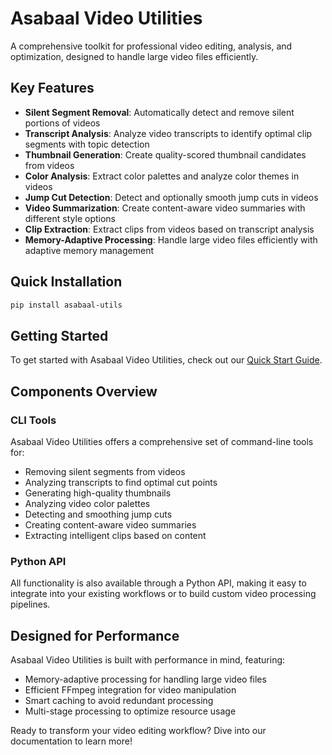 # Asabaal Video Utilities

A comprehensive toolkit for professional video editing, analysis, and optimization, designed to handle large video files efficiently.

## Key Features

- **Silent Segment Removal**: Automatically detect and remove silent portions of videos
- **Transcript Analysis**: Analyze video transcripts to identify optimal clip segments with topic detection
- **Thumbnail Generation**: Create quality-scored thumbnail candidates from videos
- **Color Analysis**: Extract color palettes and analyze color themes in videos
- **Jump Cut Detection**: Detect and optionally smooth jump cuts in videos
- **Video Summarization**: Create content-aware video summaries with different style options
- **Clip Extraction**: Extract clips from videos based on transcript analysis
- **Memory-Adaptive Processing**: Handle large video files efficiently with adaptive memory management

## Quick Installation

```bash
pip install asabaal-utils
```

## Getting Started

To get started with Asabaal Video Utilities, check out our [Quick Start Guide](quickstart.md).

## Components Overview

### CLI Tools

Asabaal Video Utilities offers a comprehensive set of command-line tools for:

- Removing silent segments from videos
- Analyzing transcripts to find optimal cut points
- Generating high-quality thumbnails
- Analyzing video color palettes
- Detecting and smoothing jump cuts
- Creating content-aware video summaries
- Extracting intelligent clips based on content

### Python API

All functionality is also available through a Python API, making it easy to integrate into your existing workflows or to build custom video processing pipelines.

## Designed for Performance

Asabaal Video Utilities is built with performance in mind, featuring:

- Memory-adaptive processing for handling large video files
- Efficient FFmpeg integration for video manipulation
- Smart caching to avoid redundant processing
- Multi-stage processing to optimize resource usage

Ready to transform your video editing workflow? Dive into our documentation to learn more!
